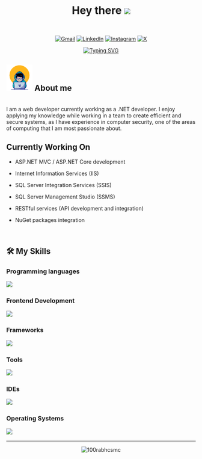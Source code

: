 <h1 align="center">Hey there <img src="https://media.giphy.com/media/hvRJCLFzcasrR4ia7z/giphy.gif" width="35"></h1>
<br>
<p align="center">
	<a href="mailto:cesar.sb.dev@outlook.com"><img img src="https://img.shields.io/badge/Gmail-%23EA4335.svg?style=plastic&logo=gmail&logoColor=white" alt="Gmail"/></a>
	<a href="https://www.linkedin.com/in/cesar-st/"><img src="https://img.shields.io/badge/Linkedin-%230A66C2.svg?style=plastic&logo=linkedin&logoColor=white" alt="LinkedIn"/></a>
	<a href="https://www.instagram.com/cesar_soto35/"><img src="https://img.shields.io/badge/Instagram-%23E4405F.svg?style=plastic&logo=instagram&logoColor=white" alt="Instagram"/></a>
	<a href="https://x.com/CesarStoB?s=09"><img src="https://img.shields.io/badge/Twitter-1DA1F2?style=plastic&logo=twitter&logoColor=white" alt="X"/></a>
</p>

<p align="center">
  <a href="https://git.io/typing-svg"><img src="https://readme-typing-svg.demolab.com?font=Libre+Bodoni&weight=500&size=23&duration=3000&pause=2000&center=true&vCenter=true&random=false&width=435&lines=System+Engineer+%2B+Security+Learner;Always+learning+new+things;Coding+with+security+in+mind;Full-Stack+Software+Developer" alt="Typing SVG" /></a>
</p>

## <picture><img src = "https://github.com/cesb05/cesb05/blob/main/dev.gif?raw=true" width = 70px></picture> About me

<br>
I am a web developer currently working as a .NET developer. I enjoy applying my knowledge while working in a team to create efficient and secure systems, as I have experience in computer security, one of the areas of computing that I am most passionate about.
<br>

## Currently Working On

- ASP.NET MVC / ASP.NET Core development

- Internet Information Services (IIS)

- SQL Server Integration Services (SSIS)

- SQL Server Management Studio (SSMS)

- RESTful services (API development and integration)

- NuGet packages integration

<br>

## 🛠️ My Skills

### Programming languages

<a href="https://skillicons.dev">
  <img src="https://skillicons.dev/icons?i=cs,js,ts,py"/>
</a>

### Frontend Development

<a href="https://skillicons.dev">
  <img src="https://skillicons.dev/icons?i=html,css,js,sass,tailwind"/>
</a>

### Frameworks

<a href="https://skillicons.dev">
  <img src="https://skillicons.dev/icons?i=dotnet,bootstrap,flask,django,angular"/>
</a>

### Tools

<a href="https://skillicons.dev">
  <img src="https://skillicons.dev/icons?i=figma,git,github,npm,notion,obsidian,latex,postman"/>
</a>

### IDEs

<a href="https://skillicons.dev">
  <img src="https://skillicons.dev/icons?i=vscode,visualstudio,sublime,rider,pycharm,vim"/>
</a>

### Operating Systems

<a href="https://skillicons.dev">
  <img src="https://skillicons.dev/icons?i=kali,windows,arch,debian,mint"/>
</a>

<br>

---

<p align="center">
  <img src="https://komarev.com/ghpvc/?username=cesb05&label=Profile%20views&color=0e75b6&style=flat" alt="100rabhcsmc" /> 
</p>

<!--## <picture> <img src = "https://github.com/7oSkaaa/7oSkaaa/blob/main/Images/Statistics.gif?raw=true" width = 50px>  </picture> Github Stats

<details><summary><h3> 🔥 Streak Stats</h3></summary>

----	

<p align="center"><img src="https://github-readme-streak-stats.herokuapp.com/?user=cesb05&theme=tokyonight_duo" alt="7oSkaaa" /></p>

</details> -->
  
<!--<details><summary><h3>💻 GitHub Profile Stats</h3></summary>

----
	
<p align="center">
    <a href="https://github.com/anuraghazra/github-readme-stats">
	    <img alt="7oSkaaa's Github Stats" src="https://github-readme-stats.vercel.app/api?username=cesb05&show_icons=true&count_private=true&locale=en&theme=tokyonight&layout=compact" height="230px"/>
    </a>
</p>
</details> -->

<!--<details><summary><h3>⚡ Most Used Lannguajes</h3></summary>

----
<p>
  <img  align="center"  src="https://github-readme-stats.anuraghazra1.vercel.app/api/top-langs/?username=cesb05&theme=dark&hide_border=false&no-bg=true&no-frame=true&langs_count=7"/>
</p>
<br>
<b>Note:</b> Top languages is only a metric of the languages my public code consists of and doesn't reflect experience or skill level.

</details> -->
